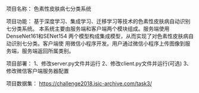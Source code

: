 项目名称：
    色素性皮肤病七分类系统
    
项目功能：
    基于深度学习、集成学习、迁移学习等技术的色素性皮肤病自动识别七分类系统。
    本系统主要由服务端和客户端两个模块组成。服务端使用DenseNet161和SENet154
    两个模型构成集成模型，从而实现了对色素性皮肤病自动识别七分类。客户端使
    用微信小程序开发。用户通过微信小程序上传图像到服务端，服务端返回所属类别。
    
项目部署：
    1、修改server.py文件并运行
    2、修改client.py文件并运行(可选)
    3、修改微信客户端服务器配置
    
项目数据集：
    https://challenge2018.isic-archive.com/task3/
